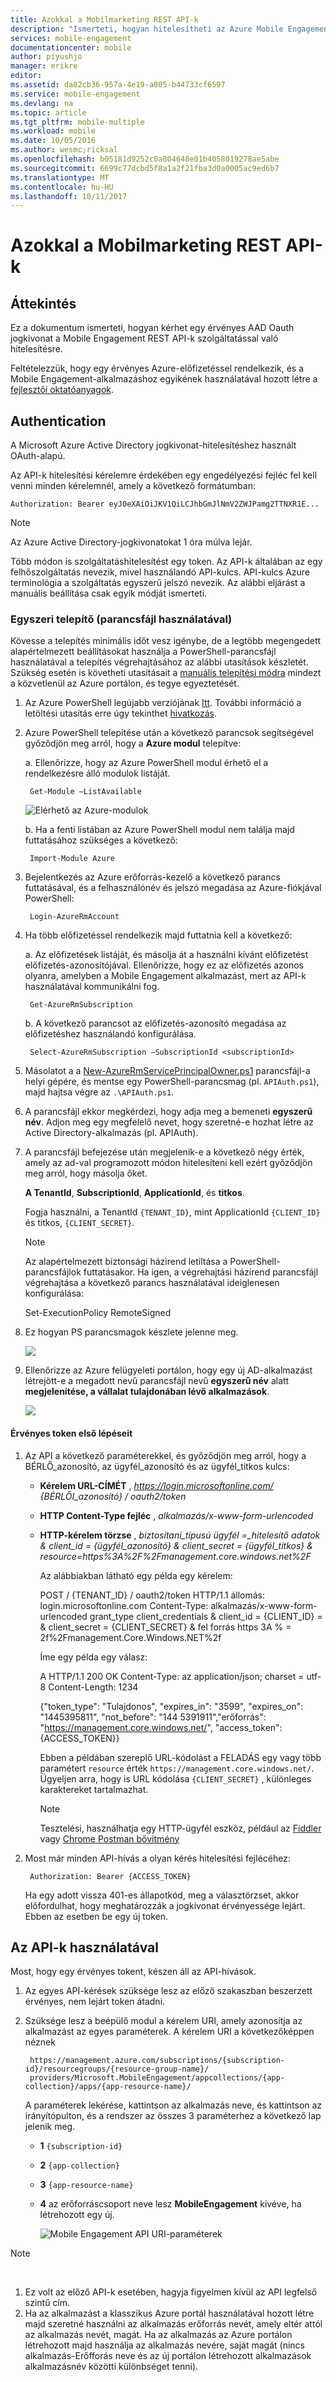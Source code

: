 ```yaml
---
title: Azokkal a Mobilmarketing REST API-k
description: "Ismerteti, hogyan hitelesítheti az Azure Mobile Engagement REST API-k"
services: mobile-engagement
documentationcenter: mobile
author: piyushjo
manager: erikre
editor: 
ms.assetid: da82cb36-957a-4e19-a805-b44733cf6597
ms.service: mobile-engagement
ms.devlang: na
ms.topic: article
ms.tgt_pltfrm: mobile-multiple
ms.workload: mobile
ms.date: 10/05/2016
ms.author: wesmc;ricksal
ms.openlocfilehash: b05181d9252c0a804648e01b4058019278ae5abe
ms.sourcegitcommit: 6699c77dcbd5f8a1a2f21fba3d0a0005ac9ed6b7
ms.translationtype: MT
ms.contentlocale: hu-HU
ms.lasthandoff: 10/11/2017
---
```

# <a name="authenticate-with-mobile-engagement-rest-apis"></a>Azokkal a Mobilmarketing REST API-k
## <a name="overview"></a>Áttekintés
Ez a dokumentum ismerteti, hogyan kérhet egy érvényes AAD Oauth jogkivonat a Mobile Engagement REST API-k szolgáltatással való hitelesítésre. 

Feltételezzük, hogy egy érvényes Azure-előfizetéssel rendelkezik, és a Mobile Engagement-alkalmazáshoz egyikének használatával hozott létre a [fejlesztői oktatóanyagok](mobile-engagement-windows-store-dotnet-get-started.md).

## <a name="authentication"></a>Authentication
A Microsoft Azure Active Directory jogkivonat-hitelesítéshez használt OAuth-alapú. 

Az API-k hitelesítési kérelemre érdekében egy engedélyezési fejléc fel kell venni minden kérelemnél, amely a következő formátumban:

    Authorization: Bearer eyJ0eXAiOiJKV1QiLCJhbGmJlNmV2ZWJPamg2TTNXR1E...

> [!NOTE]
> Az Azure Active Directory-jogkivonatokat 1 óra múlva lejár.
> 
> 

Több módon is szolgáltatáshitelesítést egy token. Az API-k általában az egy felhőszolgáltatás nevezik, mivel használandó API-kulcs. API-kulcs Azure terminológia a szolgáltatás egyszerű jelszó nevezik. Az alábbi eljárást a manuális beállítása csak egyik módját ismerteti.

### <a name="one-time-setup-using-script"></a>Egyszeri telepítő (parancsfájl használatával)
Kövesse a telepítés minimális időt vesz igénybe, de a legtöbb megengedett alapértelmezett beállításokat használja a PowerShell-parancsfájl használatával a telepítés végrehajtásához az alábbi utasítások készletét. Szükség esetén is követheti utasításait a [manuális telepítési módra](mobile-engagement-api-authentication-manual.md) mindezt a közvetlenül az Azure portálon, és tegye egyeztetését. 

1. Az Azure PowerShell legújabb verziójának [Itt](http://aka.ms/webpi-azps). További információ a letöltési utasítás erre úgy tekinthet [hivatkozás](/powershell/azure/overview).  
2. Azure PowerShell telepítése után a következő parancsok segítségével győződjön meg arról, hogy a **Azure modul** telepítve:
   
    a. Ellenőrizze, hogy az Azure PowerShell modul érhető el a rendelkezésre álló modulok listáját. 
   
        Get-Module –ListAvailable 
   
    ![Elérhető az Azure-modulok][1]
   
    b. Ha a fenti listában az Azure PowerShell modul nem találja majd futtatásához szükséges a következő:
   
        Import-Module Azure 
3. Bejelentkezés az Azure erőforrás-kezelő a következő parancs futtatásával, és a felhasználónév és jelszó megadása az Azure-fiókjával PowerShell: 
   
        Login-AzureRmAccount
4. Ha több előfizetéssel rendelkezik majd futtatnia kell a következő:
   
    a. Az előfizetések listáját, és másolja át a használni kívánt előfizetést előfizetés-azonosítójával. Ellenőrizze, hogy ez az előfizetés azonos olyanra, amelyben a Mobile Engagement alkalmazást, mert az API-k használatával kommunikálni fog. 
   
        Get-AzureRmSubscription
   
    b. A következő parancsot az előfizetés-azonosító megadása az előfizetéshez használandó konfigurálása.
   
        Select-AzureRmSubscription –SubscriptionId <subscriptionId>
5. Másolatot a a [New-AzureRmServicePrincipalOwner.ps1](https://raw.githubusercontent.com/matt-gibbs/azbits/master/src/New-AzureRmServicePrincipalOwner.ps1) parancsfájl-a helyi gépére, és mentse egy PowerShell-parancsmag (pl. `APIAuth.ps1`), majd hajtsa végre az `.\APIAuth.ps1`. 
6. A parancsfájl ekkor megkérdezi, hogy adja meg a bemeneti **egyszerű név**. Adjon meg egy megfelelő nevet, hogy szeretné-e hozhat létre az Active Directory-alkalmazás (pl. APIAuth). 
7. A parancsfájl befejezése után megjelenik-e a következő négy érték, amely az ad-val programozott módon hitelesíteni kell ezért győződjön meg arról, hogy másolja őket. 
   
    **A TenantId**, **SubscriptionId**, **ApplicationId**, és **titkos**.
   
    Fogja használni, a TenantId `{TENANT_ID}`, mint ApplicationId `{CLIENT_ID}` és titkos, `{CLIENT_SECRET}`.
   
   > [!NOTE]
   > Az alapértelmezett biztonsági házirend letiltása a PowerShell-parancsfájlok futtatásakor. Ha igen, a végrehajtási házirend parancsfájl végrehajtása a következő parancs használatával ideiglenesen konfigurálása:
   > 
   > Set-ExecutionPolicy RemoteSigned
   > 
   > 
8. Ez hogyan PS parancsmagok készlete jelenne meg. 
   
    ![][3]
9. Ellenőrizze az Azure felügyeleti portálon, hogy egy új AD-alkalmazást létrejött-e a megadott nevű parancsfájl nevű **egyszerű név** alatt **megjelenítése, a vállalat tulajdonában lévő alkalmazások**.
   
    ![][4]

#### <a name="steps-to-get-a-valid-token"></a>Érvényes token első lépéseit
1. Az API a következő paraméterekkel, és győződjön meg arról, hogy a BÉRLŐ\_azonosító, az ügyfél\_azonosító és az ügyfél\_titkos kulcs:
   
   * **Kérelem URL-CÍMÉT** , *https://login.microsoftonline.com/ {BÉRLŐI\_azonosító} / oauth2/token*
   * **HTTP Content-Type fejléc** , *alkalmazás/x-www-form-urlencoded*
   * **HTTP-kérelem törzse** , *biztosítani\_típusú ügyfél =\_hitelesítő adatok & client_id = {ügyfél\_azonosító} & client_secret = {ügyfél\_titkos} & resource=https%3A%2F%2Fmanagement.core.windows.net%2F*
     
     Az alábbiakban látható egy példa egy kérelem:
     
       POST / {TENANT_ID} / oauth2/token HTTP/1.1 állomás: login.microsoftonline.com Content-Type: alkalmazás/x-www-form-urlencoded grant_type client_credentials & client_id = {CLIENT_ID} = & client_secret = {CLIENT_SECRET} & fel forrás https 3A % = 2f%2Fmanagement.Core.Windows.NET%2f
     
     Íme egy példa egy válasz:
     
       A HTTP/1.1 200 OK Content-Type: az application/json; charset = utf-8 Content-Length: 1234
     
       {"token_type": "Tulajdonos", "expires_in": "3599", "expires_on": "1445395811", "not_before": "144 5391911","erőforrás": "https://management.core.windows.net/", "access_token": {ACCESS_TOKEN}}
     
     Ebben a példában szereplő URL-kódolást a FELADÁS egy vagy több paramétert `resource` érték `https://management.core.windows.net/`. Ügyeljen arra, hogy is URL kódolása `{CLIENT_SECRET}` , különleges karaktereket tartalmazhat.
     
     > [!NOTE]
     > Tesztelési, használhatja egy HTTP-ügyfél eszköz, például az [Fiddler](http://www.telerik.com/fiddler) vagy [Chrome Postman bővítmény](https://chrome.google.com/webstore/detail/postman/fhbjgbiflinjbdggehcddcbncdddomop) 
     > 
     > 
2. Most már minden API-hívás a olyan kérés hitelesítési fejlécéhez:
   
        Authorization: Bearer {ACCESS_TOKEN}
   
    Ha egy adott vissza 401-es állapotkód, meg a választörzset, akkor előfordulhat, hogy meghatározzák a jogkivonat érvényessége lejárt. Ebben az esetben be egy új token.

## <a name="using-the-apis"></a>Az API-k használatával
Most, hogy egy érvényes tokent, készen áll az API-hívások.

1. Az egyes API-kérések szüksége lesz az előző szakaszban beszerzett érvényes, nem lejárt token átadni.
2. Szüksége lesz a beépülő modul a kérelem URI, amely azonosítja az alkalmazást az egyes paraméterek. A kérelem URI a következőképpen néznek
   
        https://management.azure.com/subscriptions/{subscription-id}/resourcegroups/{resource-group-name}/
        providers/Microsoft.MobileEngagement/appcollections/{app-collection}/apps/{app-resource-name}/
   
    A paraméterek lekérése, kattintson az alkalmazás neve, és kattintson az irányítópulton, és a rendszer az összes 3 paraméterhez a következő lap jelenik meg.
   
   * **1** `{subscription-id}`
   * **2** `{app-collection}`
   * **3** `{app-resource-name}`
   * **4** az erőforráscsoport neve lesz **MobileEngagement** kivéve, ha létrehozott egy új. 
     
     ![Mobile Engagement API URI-paraméterek][2]

> [!NOTE]
> <br/>
> 
> 1. Ez volt az előző API-k esetében, hagyja figyelmen kívül az API legfelső szintű cím.<br/>
> 2. Ha az alkalmazást a klasszikus Azure portál használatával hozott létre majd szeretné használni az alkalmazás erőforrás nevét, amely eltér attól az alkalmazás nevét, magát. Ha az alkalmazás az Azure portálon létrehozott majd használja az alkalmazás nevére, saját magát (nincs alkalmazás-Erőfforás neve és az új portálon létrehozott alkalmazások alkalmazásnév közötti különbséget tenni).  
> 
> 

<!-- Images -->
[1]: ./media/mobile-engagement-api-authentication/azure-module.png
[2]: ./media/mobile-engagement-api-authentication/mobile-engagement-api-uri-params.png
[3]: ./media/mobile-engagement-api-authentication/ps-cmdlets.png
[4]: ./media/mobile-engagement-api-authentication/ad-app-creation.png



